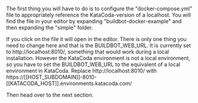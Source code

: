 The first thing you will have to do is to configure the "docker-compose.yml" file to appropriately reference the KataCoda-version of a localhost. 
You will find the file in your editor by expanding "buildbot-docker-example" and then expanding the "simple" folder. 

If you click on the file it will open in the editor. There is only one thing you need to change here and that is the BUILDBOT_WEB_URL. It is currently set to http://localhost:8010/,
something that would work during a local installation. However the KataCoda environment is not a local environment, so you have to set the BUILDBOT_WEB_URL to the equivalent of a local environment in KataCoda. 
Replace http://localhost:8010/ with https://[[HOST_SUBDOMAIN]]-8010-[[KATACODA_HOST]].environments.katacoda.com/

Then head over to the next section. 
